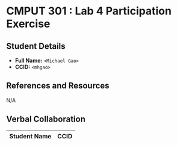 # CMPUT 301 : Lab 4 Participation Exercise

## Student Details

- **Full Name:** `<Michael Gao>`
- **CCID:** `<mhgao>`

## References and Resources

N/A

## Verbal Collaboration

| Student Name | CCID      |
| ------------ | --------- |
